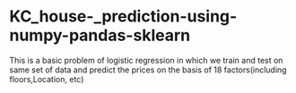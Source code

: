 # KC_house-_prediction-using-numpy-pandas-sklearn
This is a basic problem of logistic regression in which we train and test on same set of data and predict the prices on the basis of 18 factors(including floors,Location, etc)
